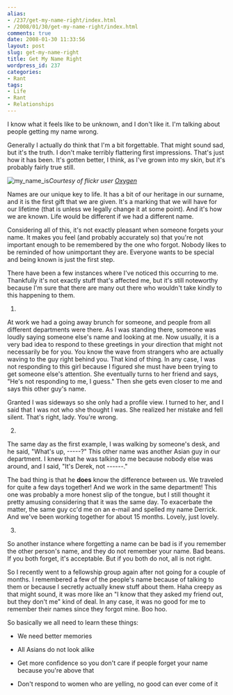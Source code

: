 ```yaml
---
alias:
- /237/get-my-name-right/index.html
- /2008/01/30/get-my-name-right/index.html
comments: true
date: 2008-01-30 11:33:56
layout: post
slug: get-my-name-right
title: Get My Name Right
wordpress_id: 237
categories:
- Rant
tags:
- Life
- Rant
- Relationships
---
```


I know what it feels like to be unknown, and I don't like it.  I'm talking about people getting my name wrong.

Generally I actually do think that I'm a bit forgettable.  That might sound sad, but it's the truth.  I don't make terribly flattering first impressions.  That's just how it has been.  It's gotten better, I think, as I've grown into my skin, but it's probably fairly true still.



![my_name_is](http://farm3.static.flickr.com/2307/2231389676_0d3748dd9b_o.jpg)_Courtesy of flickr user [Oxygen](http://flickr.com/photos/oxygeon/)_



Names are our unique key to life.  It has a bit of our heritage in our surname, and it is the first gift that we are given.  It's a marking that we will have for our lifetime (that is unless we legally change it at some point).  And it's how we are known.  Life would be different if we had a different name.

Considering all of this, it's not exactly pleasant when someone forgets your name.  It makes you feel (and probably accurately so) that you're not important enough to be remembered by the one who forgot.  Nobody likes to be reminded of how unimportant they are.  Everyone wants to be special and being known is just the first step.

There have been a few instances where I've noticed this occurring to me.  Thankfully it's not exactly stuff that's affected me, but it's still noteworthy because I'm sure that there are many out there who wouldn't take kindly to this happening to them.





  1. 

At work we had a going away brunch for someone, and people from all different departments were there.  As I was standing there, someone was loudly saying someone else's name and looking at me.  Now usually, it is a very bad idea to respond to these greetings in your direction that might not necessarily be for you.  You know the wave from strangers who are actually waving to the guy right behind you.  That kind of thing.  In any case, I was not responding to this girl because I figured she must have been trying to get someone else's attention.  She eventually turns to her friend and says, "He's not responding to me, I guess."  Then she gets even closer to me and says this other guy's name.  

Granted I was sideways so she only had a profile view.  I turned to her, and I said that I was not who she thought I was.  She realized her mistake and fell silent.  That's right, lady.  You're wrong.



  2. 

The same day as the first example, I was walking by someone's desk, and he said, "What's up, -----?"  This other name was another Asian guy in our department.  I knew that he was talking to me because nobody else was around, and I said, "It's Derek, not ------."  

The bad thing is that he **does** know the difference between us.  We traveled for quite a few days together!  And we work in the same department!  This one was probably a more honest slip of the tongue, but I still thought it pretty amusing considering that it was the same day.  To exacerbate the matter, the same guy cc'd me on an e-mail and spelled my name Derrick.  And we've been working together for about 15 months.  Lovely, just lovely.



  3. 

So another instance where forgetting a name can be bad is if you remember the other person's name, and they do not remember your name.  Bad beans.  If you both forget, it's acceptable.  But if you both do not, all is not right.  

So I recently went to a fellowship group again after not going for a couple of months.  I remembered a few of the people's name because of talking to them or because I secretly actually knew stuff about them.  Haha creepy as that might sound, it was more like an "I know that they asked my friend out, but they don't me" kind of deal.  In any case, it was no good for me to remember their names since they forgot mine.  Boo hoo.




So basically we all need to learn these things:


  * We need better memories


  * All Asians do not look alike


  * Get more confidence so you don't care if people forget your name because you're above that


  * Don't respond to women who are yelling, no good can ever come of it


